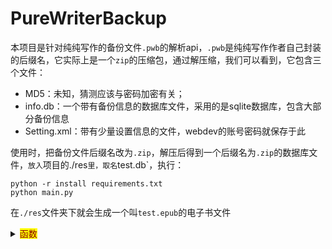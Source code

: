 # PureWriterBackup
本项目是针对纯纯写作的备份文件`.pwb`的解析api，`.pwb`是纯纯写作作者自己封装的后缀名，它实际上是一个`zip`的压缩包，通过解压缩，我们可以看到，它包含三个文件：
- MD5：未知，猜测应该与密码加密有关；
- info.db：一个带有备份信息的数据库文件，采用的是sqlite数据库，包含大部分备份信息
- Setting.xml：带有少量设置信息的文件，webdev的账号密码就保存于此

使用时，把备份文件后缀名改为`.zip`，解压后得到一个后缀名为`.zip`的数据库文件，`放入`项目的./res`里，取名`test.db`，执行：
```
python -r install requirements.txt
python main.py
```
在`./res`文件夹下就会生成一个叫`test.epub`的电子书文件
<details>
<summary><mark><font color=darkred>函数</font></mark></summary>

# 函数
## 电子书
>create_book():
- 功能：创建一个`.epub`电子书变量
- 形参：无
- 返回值：返回创建好的电子书变量

> add_metadata(book, metadata)
- 功能：为电子书添加元数据
- 形参：book，metadata
  - book：要添加的目标电子书
  - metadata：要添加的元数据，格式为
```python
metadata={'identifier':'123','title':'test','language':'zh-cn','author':'wtz'}
```
- 返回值：无
> add_css(book)
- 功能：为电子书添加css信息
- 形参：book
  - book：要添加的目标电子书
- 返回值：无
>add_page_to_toc(c)
- 功能：把页面添加到页面元组
- 形参：c
  - c：由`epub.EpubHtml`创建的页面
- 返回值：无

>add_page(book, text title, number)
- 功能：定义一个页面，添加到电子书和目录、spine
- 形参：book，text
  - book：要添加的目标电子书
  - text：要添加的html页面信息
  - title：文章标题
  - number：文章标号
- 返回值：无
</details>
